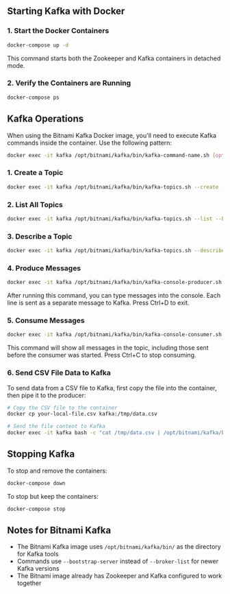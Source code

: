 ## Starting Kafka with Docker

### 1. Start the Docker Containers

```sh
docker-compose up -d
```

This command starts both the Zookeeper and Kafka containers in detached mode.

### 2. Verify the Containers are Running

```sh
docker-compose ps
```

## Kafka Operations

When using the Bitnami Kafka Docker image, you'll need to execute Kafka commands inside the container. Use the following pattern:

```sh
docker exec -it kafka /opt/bitnami/kafka/bin/kafka-command-name.sh [options]
```

### 1. Create a Topic

```sh
docker exec -it kafka /opt/bitnami/kafka/bin/kafka-topics.sh --create --bootstrap-server localhost:9092 --topic NewTopic --partitions 3 --replication-factor 1
```

### 2. List All Topics

```sh
docker exec -it kafka /opt/bitnami/kafka/bin/kafka-topics.sh --list --bootstrap-server localhost:9092
```

### 3. Describe a Topic

```sh
docker exec -it kafka /opt/bitnami/kafka/bin/kafka-topics.sh --describe --bootstrap-server localhost:9092 --topic NewTopic
```

### 4. Produce Messages

```sh
docker exec -it kafka /opt/bitnami/kafka/bin/kafka-console-producer.sh --bootstrap-server localhost:9092 --topic NewTopic
```

After running this command, you can type messages into the console. Each line is sent as a separate message to Kafka. Press Ctrl+D to exit.

### 5. Consume Messages

```sh
docker exec -it kafka /opt/bitnami/kafka/bin/kafka-console-consumer.sh --bootstrap-server localhost:9092 --topic NewTopic --from-beginning
```

This command will show all messages in the topic, including those sent before the consumer was started. Press Ctrl+C to stop consuming.

### 6. Send CSV File Data to Kafka

To send data from a CSV file to Kafka, first copy the file into the container, then pipe it to the producer:

```sh
# Copy the CSV file to the container
docker cp your-local-file.csv kafka:/tmp/data.csv

# Send the file content to Kafka
docker exec -it kafka bash -c "cat /tmp/data.csv | /opt/bitnami/kafka/bin/kafka-console-producer.sh --bootstrap-server localhost:9092 --topic NewTopic"
```

## Stopping Kafka

To stop and remove the containers:

```sh
docker-compose down
```

To stop but keep the containers:

```sh
docker-compose stop
```

## Notes for Bitnami Kafka

- The Bitnami Kafka image uses `/opt/bitnami/kafka/bin/` as the directory for Kafka tools
- Commands use `--bootstrap-server` instead of `--broker-list` for newer Kafka versions
- The Bitnami image already has Zookeeper and Kafka configured to work together